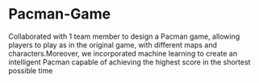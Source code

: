 # Pacman-Game
Collaborated with 1 team member to design a Pacman game, allowing players to play as in the original game, with different maps and characters.Moreover, we incorporated machine learning to create an intelligent Pacman capable of achieving the highest score in the shortest possible time
